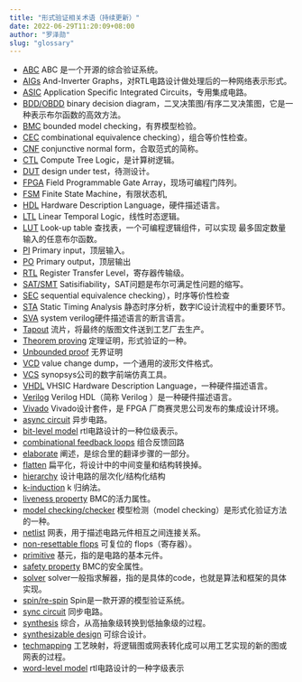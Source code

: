 ```yaml
---
title: "形式验证相关术语（持续更新）"
date: 2022-06-29T11:20:09+08:00
author: "罗泽勋"
slug: "glossary"
---
```


- [ABC](../glossary/abc.md) ABC 是一个开源的综合验证系统。
- [AIGs](../glossary/aigs) And-Inverter Graphs，对RTL电路设计做处理后的一种网络表示形式。
- [ASIC](../glossary/asic) Application Specific Integrated Circuits，专用集成电路。
- [BDD/OBDD](../glossary/bddobdd) binary decision diagram，二叉决策图/有序二叉决策图，它是一种表示布尔函数的高效方法。
- [BMC](../glossary/bmc) bounded model checking，有界模型检验。
- [CEC](../glossary/cec) combinational equivalence checking），组合等价性检查。
- [CNF](../glossary/cnf) conjunctive normal form，合取范式的简称。
- [CTL](../glossary/ctl) Compute Tree Logic，是计算树逻辑。
- [DUT](../glossary/dut) design under test，待测设计。
- [FPGA](../glossary/fpga) Field Programmable Gate Array，现场可编程门阵列。
- [FSM](../glossary/fsm) Finite State Machine，有限状态机,
- [HDL](../glossary/hdl) Hardware Description Language，硬件描述语言。
- [LTL](../glossary/ltl) Linear Temporal Logic，线性时态逻辑。
- [LUT](../glossary/lut) Look-up table 查找表，一个可编程逻辑组件，可以实现 最多固定数量输入的任意布尔函数。
- [PI](../glossary/pi) Primary input，顶层输入。
- [PO](../glossary/rtl) Primary output，顶层输出
- [RTL](../glossary/rtl) Register Transfer Level，寄存器传输级。
- [SAT/SMT](../glossary/satsmt) Satisifiability，SAT问题是布尔可满足性问题的缩写。
- [SEC](../glossary/sec) sequential equivalence checking），时序等价性检查
- [STA](../glossary/sta) Static Timing Analysis 静态时序分析，数字IC设计流程中的重要环节。
- [SVA](../glossary/sva) system verilog硬件描述语言的断言语言。
- [Tapout](../glossary/tapout) 流片，将最终的版图文件送到工艺厂去生产。
- [Theorem proving](../glossary/theoremproving) 定理证明，形式验证的一种。
- [Unbounded proof](../glossary/unboundedproof) 无界证明
- [VCD](../glossary/vcd) value change dump，一个通用的波形文件格式。
- [VCS](../glossary/vcs) synopsys公司的数字前端仿真工具。
- [VHDL](../glossary/vhdl) VHSIC Hardware Description Language，一种硬件描述语言。
- [Verilog](../glossary/verilog) Verilog HDL（简称 Verilog ）是一种硬件描述语言。
- [Vivado](../glossary/vivado) Vivado设计套件，是 FPGA 厂商赛灵思公司发布的集成设计环境。
- [async circuit](../glossary/asynccircuit) 异步电路。
- [bit-level model](../glossary/bit-levelmodel) rtl电路设计的一种位级表示。
- [combinational feedback loops](../glossary/combinationalfeedbackloops) 组合反馈回路
- [elaborate](../glossary/elaborate) 阐述，是综合里的翻译步骤的一部分。
- [flatten](../glossary/flatten) 扁平化，将设计中的中间变量和结构转换掉。
- [hierarchy](../glossary/hierarchy) 设计电路的层次化/结构化结构
- [k-induction](../glossary/k-induction) k 归纳法。
- [liveness property](../glossary/livenessproperty) BMC的活力属性。
- [model checking/checker](../glossary/modelchecker) 模型检测（model checking）是形式化验证方法的一种。
- [netlist](../glossary/netlist) 网表，用于描述电路元件相互之间连接关系。
- [non-resettable flops](../glossary/non-resettableflops) 可复位的 flops（寄存器）。
- [primitive](../glossary/primitive) 基元，指的是电路的基本元件。
- [safety property](../glossary/safetyproperty) BMC的安全属性。
- [solver](../glossary/solver) solver一般指求解器，指的是具体的code，也就是算法和框架的具体实现。
- [spin/re-spin](../glossary/spin) Spin是一款开源的模型验证系统。
- [sync circuit](../glossary/synccircuit) 同步电路。
- [synthesis](../glossary/synthesis) 综合，从高抽象级转换到低抽象级的过程。
- [synthesizable design](../glossary/synthesizabledesign) 可综合设计。
- [techmapping](../glossary/techmapping) 工艺映射，将逻辑图或网表转化成可以用工艺实现的新的图或网表的过程。
- [word-level model](../glossary/word-levelmodel) rtl电路设计的一种字级表示